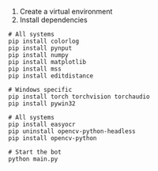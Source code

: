1. Create a virtual environment
2. Install dependencies
```shell
# All systems
pip install colorlog
pip install pynput
pip install numpy
pip install matplotlib
pip install mss
pip install editdistance

# Windows specific
pip install torch torchvision torchaudio
pip install pywin32

# All systems
pip install easyocr
pip uninstall opencv-python-headless
pip install opencv-python

# Start the bot
python main.py
```